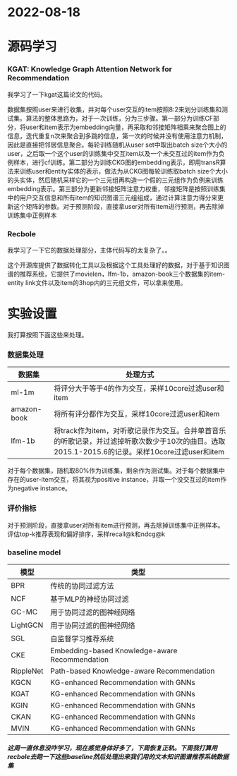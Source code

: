# 2022-08-18

# 源码学习
### KGAT: Knowledge Graph Attention Network for Recommendation
我学习了一下kgat这篇论文的代码。

数据集按照user来进行收集，并对每个user交互的item按照8:2来划分训练集和测试集。算法的整体思路为，对于一次训练，分为三步骤。第一部分为训练CF部分，将user和item表示为embedding向量，再采取和邻接矩阵相乘来聚合图上的信息，迭代重复n次来聚合到多跳的信息，第一次的时候并没有使用注意力机制，因此是直接把邻居信息聚合。每轮训练随机从user set中取出batch size个大小的user，之后取一个这个user的训练集中交互item以及一个未交互过的item作为负例样本，进行cf训练。第二部分为训练CKG图的embedding表示，即用transR算法来训练user和entity实体的表示，做法为从CKG图每轮训练取batch size个大小的头实体，然后随机采样它的一个三元组再构造一个假的三元组作为负例来训练embedding表示。第三部分为更新邻接矩阵注意力权重，邻接矩阵是按照训练集中的用户交互信息和所有item的知识图谱三元组组成，通过计算注意力得分来更新这个矩阵的参数。对于预测阶段，直接拿user对所有item进行预测，再去除掉训练集中正例样本

### Recbole
我学习了一下它的数据处理部分，主体代码写的太复杂了。。

这个开源库提供了数据转化工具以及根据这个工具处理好的数据，对于基于知识图谱的推荐系统，它提供了movielen，lfm-1b，amazon-book三个数据集的item-entity link文件以及item的3hop内的三元组文件，可以拿来使用。

# 实验设置
我打算按照下面这些来处理。
### 数据集处理
|数据集|处理方式|
|---|----|
|ml-1m|将评分大于等于4的作为交互，采样10core过滤user和item|
|amazon-book|将所有评分都作为交互，采样10core过滤user和item|
|lfm-1b|将track作为item，对听歌记录作为交互。合并单首音乐的听歌记录，并过滤掉听歌次数少于10次的曲目。选取2015.1-2015.6的记录。采样10core过滤user和item|
对于每个数据集，随机取80%作为训练集，剩余作为测试集。对于每个数据集中存在的user-item交互，将其视为positive instance，并取一个没交互过的item作为negative instance。

### 评价指标
对于预测阶段，直接拿user对所有item进行预测，再去除掉训练集中正例样本。评估top-k推荐表现和偏好排序，采样recall@k和ndcg@k

### baseline model
|模型|类型|
|---|----|
|BPR|传统的协同过滤方法|
|NCF|基于MLP的神经协同过滤|
|GC-MC|用于协同过滤的图神经网络|
|LightGCN|用于协同过滤的图神经网络|
|SGL|自监督学习推荐系统|
|CKE|Embedding-based Knowledge-aware Recommendation|
|RippleNet|Path-based Knowledge-aware Recommendation|
|KGCN|KG-enhanced Recommendation with GNNs|
|KGAT|KG-enhanced Recommendation with GNNs|
|KGIN|KG-enhanced Recommendation with GNNs|
|CKAN|KG-enhanced Recommendation with GNNs|
|MVIN|KG-enhanced Recommendation with GNNs|

##### 这周一直休息没咋学习，现在感觉身体好多了，下周恢复正轨。下周我打算用recbole去跑一下这些baseline然后处理出来我们用的文本知识图谱推荐系统数据集